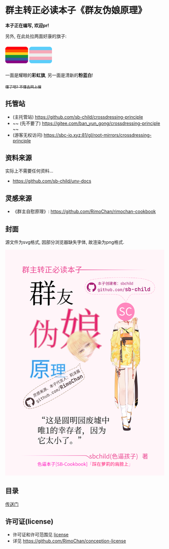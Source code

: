 # 群主转正必读本子《群友伪娘原理》

**本子正在编写, 欢迎pr!**

另外, 在此处拉两面好康的旗子:

<img alt="lgbt" src="./lgbt.png">
<img alt="trans" src="./trans.png">

一面是耀眼的**彩虹旗**, 另一面是清新的**粉蓝白**!

~~<sub>懂了吧? 不懂去网上搜</sub>~~

## 托管站

+ (主托管站) https://github.com/sb-child/crossdressing-principle
+ ~~ (先不要了) https://gitee.com/ban_yun_gong/crossdressing-principle ~~
+ (游客无权访问) https://sbc-io.xyz:81/gl/root-mirrors/crossdressing-principle

## 资料来源

实际上不需要任何资料...

+ https://github.com/sb-child/unv-docs

## 灵感来源

+ 《群主自慰原理》: https://github.com/RimoChan/rimochan-cookbook

## 封面

源文件为svg格式, 因部分浏览器缺失字体, 故渲染为png格式.

<img src="cover.png" />

## 目录

[传送门](./index/README.md)

## 许可证(license)

+ 许可证和许可范围见 [license](./LICENSE)
+ 详见 https://github.com/RimoChan/conception-license
